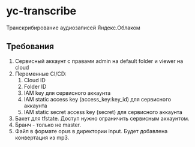 # yc-transcribe

Транскрибирование аудиозаписей Яндекс.Облаком

## Требования

1. Сервисный аккаунт с правами admin на default folder и viewer на cloud
2. Переменные CI/CD:
   1. Cloud ID
   2. Folder ID
   3. IAM key для сервисного аккаунта
   4. IAM static access key (access_key:key_id) для сервисного аккаунта
   5. IAM static secret access key (secret) для сервисного аккаунта
3. Бакет для tfstate. Доступ нужно ограничить сервисным аккаунтом.
4. Бранч - только не master.
5. Файл в формате opus в директории input. Будет добавлена конвертация из mp3.

